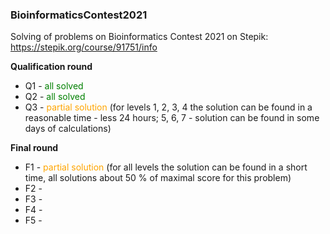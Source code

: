 ### BioinformaticsContest2021

Solving of problems on Bioinformatics Contest 2021 on Stepik: https://stepik.org/course/91751/info

**Qualification round**

- Q1 - <span style="color:green">all solved</span>
- Q2 - <span style="color:green">all solved</span>
- Q3 - <span style="color:orange">partial solution</span> (for levels 1, 2, 3, 4 the solution can be found in a reasonable time - less 24 hours; 5, 6, 7 - solution can be found in some days of calculations)

**Final round**
- F1 - <span style="color:orange">partial solution</span> (for all levels the solution can be found in a short time, all solutions about 50 % of maximal score for this problem)
- F2 -
- F3 -
- F4 -
- F5 -
